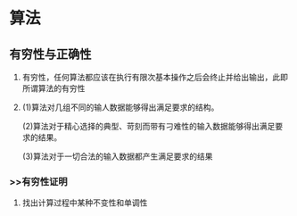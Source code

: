 # 算法

## 有穷性与正确性

1. 有穷性，任何算法都应该在执行有限次基本操作之后会终止并给出输出，此即所谓算法的有穷性

2. (1)算法对几组不同的输人数据能够得出满足要求的结构。

   (2)算法对于精心选择的典型、苛刻而带有刁难性的输入数据能够得出满足要求的结果。

   (3)算法对于一切合法的输入数据都产生满足要求的结果

### >>有穷性证明

1. 找出计算过程中某种不变性和单调性

   

   

   
   
   
   
   



